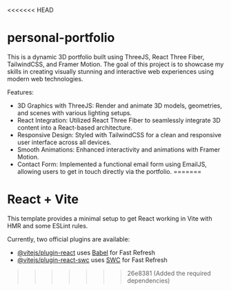 <<<<<<< HEAD
# personal-portfolio
This is a dynamic 3D portfolio built using ThreeJS, React Three Fiber, TailwindCSS, and Framer Motion. The goal of this project is to showcase my skills in creating visually stunning and interactive web experiences using modern web technologies.

Features:
- 3D Graphics with ThreeJS: Render and animate 3D models, geometries, and scenes with various lighting setups.
- React Integration: Utilized React Three Fiber to seamlessly integrate 3D content into a React-based architecture.
- Responsive Design: Styled with TailwindCSS for a clean and responsive user interface across all devices.
- Smooth Animations: Enhanced interactivity and animations with Framer Motion.
- Contact Form: Implemented a functional email form using EmailJS, allowing users to get in touch directly via the portfolio.
=======
# React + Vite

This template provides a minimal setup to get React working in Vite with HMR and some ESLint rules.

Currently, two official plugins are available:

- [@vitejs/plugin-react](https://github.com/vitejs/vite-plugin-react/blob/main/packages/plugin-react/README.md) uses [Babel](https://babeljs.io/) for Fast Refresh
- [@vitejs/plugin-react-swc](https://github.com/vitejs/vite-plugin-react-swc) uses [SWC](https://swc.rs/) for Fast Refresh
>>>>>>> 26e8381 (Added the required dependencies)
